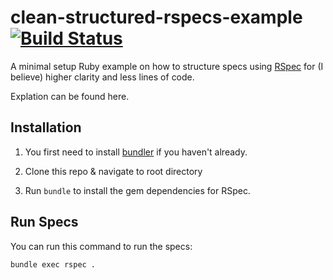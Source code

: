 # clean-structured-rspecs-example [![Build Status](https://travis-ci.org/edwinthinks/clean-structured-rspecs-example.svg?branch=master)](https://travis-ci.org/edwinthinks/clean-structured-rspecs-example)

A minimal setup Ruby example on how to structure specs using [RSpec](http://rspec.info/) for (I believe) higher clarity and less lines of code.

Explation can be found here.

## Installation

1. You first need to install [bundler](https://bundler.io/) if you haven't already. 

2. Clone this repo & navigate to root directory

3. Run `bundle` to install the gem dependencies for RSpec.

## Run Specs

You can run this command to run the specs:

```
bundle exec rspec .
```
